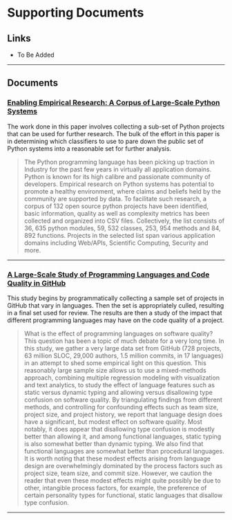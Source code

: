 # Supporting Documents

## Links

* To Be Added

---
## Documents

### [Enabling Empirical Research: A Corpus of Large-Scale Python Systems](./conference_041818.pdf)

The work done in this paper involves collecting a sub-set of Python projects
that can be used for further research. The bulk of the effort in this paper is
in determining which classifiers to use to pare down the public set of Python
systems into a reasonable set for further analysis.

> The Python programming language has been picking up traction in Industry for the past few years in virtually all application domains. Python is known for its high calibre and passionate community of developers. Empirical research on Python systems has potential to promote a healthy environment, where claims and beliefs held by the community are supported by data. To facilitate such research, a corpus of 132 open source python projects have been identified, basic information, quality as well as complexity metrics has been collected and organized into CSV files. Collectively, the list consists of 36, 635 python modules, 59, 532 classes, 253, 954 methods and 84, 892 functions. Projects in the selected list span various application domains including Web/APIs, Scientific Computing, Security and more.

---

### [A Large-Scale Study of Programming Languages and Code Quality in GitHub](./baishakhi17.pdf)

This study begins by programmatically collecting a sample set of projects in 
GitHub that vary in languages. Then the set is appropriately culled, resulting
in a final set used for review. The results are then a study of the impact that
different programming languages may have on the code quality of a project.

> What is the effect of programming languages on software quality? This question has been a topic of much debate for a very long time. In this study, we gather a very large data set from GitHub (728 projects, 63 million SLOC, 29,000 authors, 1.5 million commits, in 17 languages) in an attempt to shed some empirical light on this question. This reasonably large sample size allows us to use a mixed-methods approach, combining multiple regression modeling with visualization and text analytics, to study the effect of language features such as static versus dynamic typing and allowing versus disallowing type confusion on software quality. By triangulating findings from different methods, and controlling for confounding effects such as team size, project size, and project history, we report that language design does have a significant, but modest effect on software quality. Most notably, it does appear that disallowing type confusion is modestly better than allowing it, and among functional languages, static typing is also somewhat better than dynamic typing. We also find that functional languages are somewhat better than procedural languages. It is worth noting that these modest effects arising from language design are overwhelmingly dominated by the process factors such as project size, team size, and commit size. However, we caution the reader that even these modest effects might quite possibly be due to other, intangible process factors, for example, the preference of certain personality types for functional, static languages that disallow type confusion.

---
